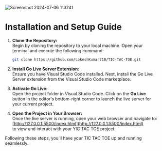 ![Screenshot 2024-07-06 113241](https://github.com/LokeshKumar710/TIC-TAC-TOE/assets/139546242/f20aaaf6-9f2f-41af-b4be-7cb81c4d9827)

#

# Installation and Setup Guide

1. **Clone the Repository:**
   <br>
    Begin by cloning the repository to your local machine. Open your terminal and execute the following command:  
    ```sh
    git clone https://github.com/LokeshKumar710/TIC-TAC-TOE.git
    ```

3. **Install Go Live Server Extension:**
   <br>
    Ensure you have Visual Studio Code installed. Next, install the Go Live Server extension from the Visual Studio Code marketplace.

5. **Activate Go Live:**
   <br>
    Open the project folder in Visual Studio Code. Click on the **Go Live** button in the editor's bottom-right corner to launch the live server for your current project.

7. **Open the Project in Your Browser:**
   <br>
    Once the live server is running, open your web browser and navigate to:  
    [http://127.0.0.1:5500/index.html](http://127.0.0.1:5500/index.html)  
    to view and interact with your YIC TAC TOE project.

Following these steps, you'll have your TIC TAC TOE up and running seamlessly.
